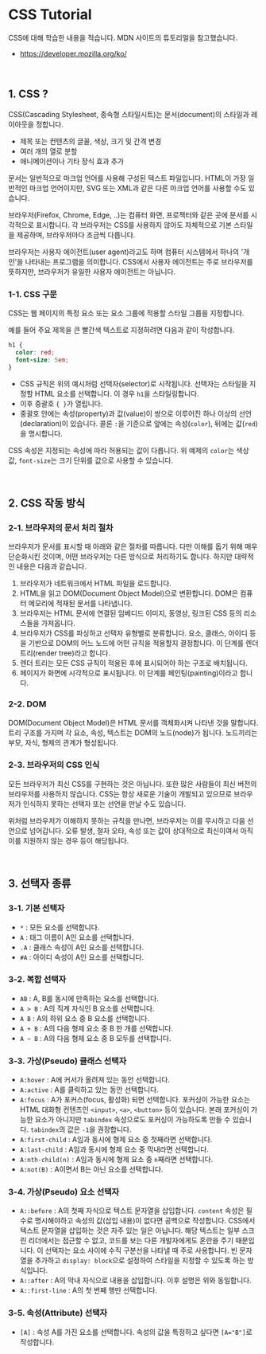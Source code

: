 # CSS Tutorial

CSS에 대해 학습한 내용을 적습니다. MDN 사이트의 튜토리얼을 참고했습니다.

- https://developer.mozilla.org/ko/

<br />

## 1. CSS ?

CSS(Cascading Stylesheet, 종속형 스타일시트)는 문서(document)의 스타일과 레이아웃을 정합니다.

- 제목 또는 컨텐츠의 글꼴, 색상, 크기 및 간격 변경
- 여러 개의 열로 분할
- 애니메이션이나 기타 장식 효과 추가

문서는 일반적으로 마크업 언어를 사용해 구성된 텍스트 파일입니다. HTML이 가장 일반적인 마크업 언어이지만, SVG 또는 XML과 같은 다른 마크업 언어를 사용할 수도 있습니다.

브라우저(Firefox, Chrome, Edge, ..)는 컴퓨터 화면, 프로젝터와 같은 곳에 문서를 시각적으로 표시합니다. 각 브라우저는 CSS를 사용하지 않아도 자체적으로 기본 스타일을 제공하며, 브라우저마다 조금씩 다릅니다.

브라우저는 사용자 에이전트(user agent)라고도 하며 컴퓨터 시스템에서 하나의 '개인'을 나타내는 프로그램을 의미합니다. CSS에서 사용자 에이전트는 주로 브라우저를 뜻하지만, 브라우저가 유일한 사용자 에이전트는 아닙니다.

### 1-1. CSS 구문

CSS는 웹 페이지의 특정 요소 또는 요소 그룹에 적용할 스타일 그룹을 지정합니다.

예를 들어 주요 제목을 큰 빨간색 텍스트로 지정하려면 다음과 같이 작성합니다.

```css
h1 {
  color: red;
  font-size: 5em;
}
```

- CSS 규칙은 위의 예시처럼 선택자(selector)로 시작됩니다. 선택자는 스타일을 지정할 HTML 요소를 선택합니다. 이 경우 `h1`을 스타일링합니다.
- 이후 중괄호 `{ }`가 열립니다.
- 중괄호 안에는 속성(property)과 값(value)이 쌍으로 이루어진 하나 이상의 선언(declaration)이 있습니다. 콜론 `:`을 기준으로 앞에는 속성(`color`), 뒤에는 값(`red`)을 명시합니다.

CSS 속성은 지정되는 속성에 따라 허용되는 값이 다릅니다. 위 예제의 `color`는 색상 값, `font-size`는 크기 단위를 값으로 사용할 수 있습니다.

<br />

## 2. CSS 작동 방식

### 2-1. 브라우저의 문서 처리 절차

브라우저가 문서를 표시할 때 아래와 같은 절차를 따릅니다. 다만 이해를 돕기 위해 매우 단순화시킨 것이며, 어떤 브라우저는 다른 방식으로 처리하기도 합니다. 하지만 대략적인 내용은 다음과 같습니다.

1. 브라우저가 네트워크에서 HTML 파일을 로드합니다.
2. HTML을 읽고 DOM(Document Object Model)으로 변환합니다. DOM은 컴퓨터 메모리에 적재된 문서를 나타냅니다.
3. 브라우저는 HTML 문서에 연결된 임베디드 이미지, 동영상, 링크된 CSS 등의 리소스들을 가져옵니다.
4. 브라우저가 CSS를 파싱하고 선택자 유형별로 분류합니다. 요소, 클래스, 아이디 등을 기반으로 DOM의 어느 노드에 어떤 규칙을 적용할지 결정합니다. 이 단계를 렌더 트리(render tree)라고 합니다.
5. 렌더 트리는 모든 CSS 규칙이 적용된 후에 표시되어야 하는 구조로 배치됩니다.
6. 페이지가 화면에 시각적으로 표시됩니다. 이 단계를 페인팅(painting)이라고 합니다.

### 2-2. DOM

DOM(Document Object Model)은 HTML 문서를 객체화시켜 나타낸 것을 말합니다. 트리 구조를 가지며 각 요소, 속성, 텍스트는 DOM의 노드(node)가 됩니다. 노드끼리는 부모, 자식, 형제의 관계가 형성됩니다.

### 2-3. 브라우저의 CSS 인식

모든 브라우저가 최신 CSS를 구현하는 것은 아닙니다. 또한 많은 사람들이 최신 버전의 브라우저를 사용하지 않습니다. CSS는 항상 새로운 기술이 개발되고 있으므로 브라우저가 인식하지 못하는 선택자 또는 선언을 만날 수도 있습니다.

위처럼 브라우저가 이해하지 못하는 규칙을 만나면, 브라우저는 이를 무시하고 다음 선언으로 넘어갑니다. 오류 발생, 철자 오타, 속성 또는 값이 상대적으로 최신이여서 아직 이를 지원하지 않는 경우 등이 해당됩니다.

<br />

## 3. 선택자 종류

### 3-1. 기본 선택자

- `*` : 모든 요소를 선택합니다.
- `A` : 태그 이름이 A인 요소를 선택합니다.
- `.A` : 클래스 속성이 A인 요소를 선택합니다.
- `#A` : 아이디 속성이 A인 요소를 선택합니다.

### 3-2. 복합 선택자

- `AB` : A, B를 동시에 만족하는 요소를 선택합니다.
- `A > B` : A의 직계 자식인 B 요소를 선택합니다.
- `A B` : A의 하위 요소 중 B 요소를 선택합니다.
- `A + B` : A의 다음 형제 요소 중 B 한 개를 선택합니다.
- `A ~ B` : A의 다음 형제 요소 중 B 모두를 선택합니다.

### 3-3. 가상(Pseudo) 클래스 선택자

- `A:hover` : A에 커서가 올려져 있는 동안 선택합니다.
- `A:active` : A를 클릭하고 있는 동안 선택합니다.
- `A:focus` : A가 포커스(focus, 활성화) 되면 선택합니다. 포커싱이 가능한 요소는 HTML 대화형 컨텐츠인 `<input>`, `<a>`, `<button>` 등이 있습니다. 본래 포커싱이 가능한 요소가 아니지만 `tabindex` 속성으로도 포커싱이 가능하도록 만들 수 있습니다. `tabindex`의 값은 `-1`을 권장합니다.
- `A:first-child` : A임과 동시에 형제 요소 중 첫째라면 선택합니다.
- `A:last-child` : A임과 동시에 형제 요소 중 막내라면 선택합니다.
- `A:nth-child(n)` : A임과 동시에 형제 요소 중 `n`째라면 선택합니다.
- `A:not(B)` : A이면서 B는 아닌 요소를 선택합니다.

### 3-4. 가상(Pseudo) 요소 선택자

- `A::before` : A의 첫째 자식으로 텍스트 문자열을 삽입합니다. `content` 속성은 필수로 명시해야하고 속성의 값(삽입 내용)이 없다면 공백으로 작성합니다. CSS에서 텍스트 문자열을 삽입하는 것은 자주 있는 일은 아닙니다. 해당 텍스트는 일부 스크린 리더에서는 접근할 수 없고, 코드를 보는 다른 개발자에게도 혼란을 주기 때문입니다. 이 선택자는 요소 사이에 수직 구분선을 나타낼 때 주로 사용합니다. 빈 문자열을 추가하고 `display: block`으로 설정하여 스타일을 지정할 수 있도록 하는 방식입니다.
- `A::after` : A의 막내 자식으로 내용을 삽입합니다. 이후 설명은 위와 동일합니다.
- `A::first-line` : A의 첫 번째 행만 선택합니다.

### 3-5. 속성(Attribute) 선택자

- `[A]` : 속성 A를 가진 요소를 선택합니다. 속성의 값을 특정하고 싶다면 `[A="B"]`로 작성합니다.